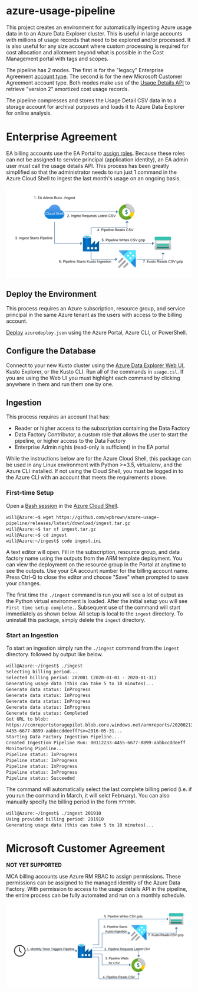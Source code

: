 # azure-usage-pipeline

This project creates an environment for automatically ingesting Azure usage data in to an Azure Data Explorer cluster. This is useful in large accounts with millions of usage records that need to be explored and/or processed. It is also useful for any size account where custom processing is required for cost allocation and allotment beyond what is possible in the Cost Management portal with tags and scopes.

The pipeline has 2 modes. The first is for the "legacy" Enterprise Agreement [account type](https://docs.microsoft.com/en-us/azure/cost-management-billing/cost-management-billing-overview#billing-accounts). The second is for the new Microsoft Customer Agreement account type. Both modes make use of the [Usage Details API](https://docs.microsoft.com/en-us/azure/cost-management-billing/manage/consumption-api-overview#usage-details-api) to retrieve "version 2" amortized cost usage records.

The pipeline compresses and stores the Usage Detail CSV data in to a storage account for archival purposes and loads it to Azure Data Explorer for online analysis.

# Enterprise Agreement

EA billing accounts use the EA Portal to [assign roles](https://docs.microsoft.com/en-us/azure/cost-management-billing/manage/ea-portal-get-started#enterprise-user-roles). Because these roles can not be assigned to service principal (application identity), an EA admin user must call the usage details API. This process has been greatly simplified so that the administrator needs to run just 1 command in the Azure Cloud Shell to ingest the last month's usage on an ongoing basis.

![img](docs/images/ea-flow.svg)

## Deploy the Environment

This process requires an Azure subscription, resource group, and service principal in the same Azure tenant as the users with access to the billing account. 

[Deploy]((https://portal.azure.com/#create/Microsoft.Template/uri/https%3A%2F%2Fraw.githubusercontent.com%2Fwpbrown%2Fazure-usage-pipeline%2Fmaster%2Fazure-deploy.json)) `azuredeploy.json` using the Azure Portal, Azure CLI, or PowerShell.

## Configure the Database

Connect to your new Kusto cluster using the [Azure Data Explorer Web UI](https://dataexplorer.azure.com/), Kusto Explorer, or the Kusto CLI. Run all of the commands in `usage.csl`. If you are using the Web UI you must highlight each command by clicking anywhere in them and run them one by one.

## Ingestion

This process requires an account that has:

 * Reader or higher access to the subscription containing the Data Factory
 * Data Factory Contributor, a custom role that allows the user to start the pipeline, or higher access to the Data Factory
 * Enterprise Admin rights (read-only is sufficient) in the EA portal

While the instructions below are for the Azure Cloud Shell, this package can be used in any Linux environment with Python >=3.5, virtualenv, and the Azure CLI installed. If not using the Cloud Shell, you must be logged in to the Azure CLI with an account that meets the requirements above.

### First-time Setup

Open a [Bash session](https://docs.microsoft.com/en-us/azure/cloud-shell/quickstart) in the [Azure Cloud Shell](https://docs.microsoft.com/en-us/azure/cloud-shell/overview).

```shell
will@Azure:~$ wget https://github.com/wpbrown/azure-usage-pipeline/releases/latest/download/ingest.tar.gz
will@Azure:~$ tar xf ingest.tar.gz
will@Azure:~$ cd ingest
will@Azure:~/ingest$ code ingest.ini
```

A text editor will open. Fill in the subscription, resource group, and data factory name using the outputs from the ARM template deployment. You can view the deployment on the resource group in the Portal at anytime to see the outputs. Use your EA account number for the billing account name. Press Ctrl-Q to close the editor and choose "Save" when prompted to save your changes.

The first time the `./ingest` command is run you will see a lot of output as the Python virtual environment is loaded. After the initial setup you will see `First time setup complete.`. Subsequent use of the command will start immediately as shown below. All setup is local to the `ingest` directory. To uninstall this package, simply delete the `ingest` directory.

### Start an Ingestion

To start an ingestion simply run the `./ingest` command from the `ingest` directory.  followed by output like below.

```shell
will@Azure:~/ingest$ ./ingest
Selecting billing period...
Selected billing period: 202001 (2020-01-01 - 2020-01-31)
Generating usage data (this can take 5 to 10 minutes)...
Generate data status: InProgress
Generate data status: InProgress
Generate data status: InProgress
Generate data status: InProgress
Generate data status: Completed
Got URL to blob: https://ccmreportstoragepilot.blob.core.windows.net/armreports/20200213/00112233-4455-6677-8899-aabbccddeeff?sv=2016-05-31...
Starting Data Factory Ingestion Pipeline...
Created Ingestion Pipeline Run: 00112233-4455-6677-8899-aabbccddeeff
Monitoring Pipeline...
Pipeline status: InProgress
Pipeline status: InProgress
Pipeline status: InProgress
Pipeline status: InProgress
Pipeline status: Succeeded
```

The command will automatically select the last complete billing period (i.e. if you run the command in March, it will selct February). You can also manually specify the billing period in the form `YYYYMM`.

```shell
will@Azure:~/ingest$ ./ingest 201910                       
Using provided billing period: 201910                      
Generating usage data (this can take 5 to 10 minutes)...   
```

# Microsoft Customer Agreement

**NOT YET SUPPORTED**

MCA billing accounts use Azure RM RBAC to assign permissions. These permissions can be assigned to the managed identity of the Azure Data Factory. With permission to access to the usage details API in the pipeline, the entire process can be fully automated and run on a monthly schedule.

![img](docs/images/mca-flow.svg)
